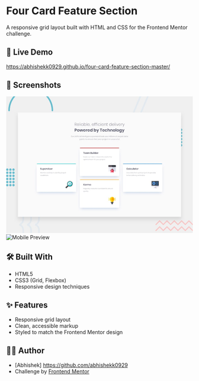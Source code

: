 # Four Card Feature Section

A responsive grid layout built with HTML and CSS for the Frontend Mentor challenge.

## 🚀 Live Demo
https://abhishekk0929.github.io/four-card-feature-section-master/

## 📸 Screenshots

![Desktop Preview](./design/desktop-preview.jpg)
![Mobile Preview](./design/mobile-preview.jpg)

## 🛠️ Built With

- HTML5
- CSS3 (Grid, Flexbox)
- Responsive design techniques



## ✨ Features

- Responsive grid layout
- Clean, accessible markup
- Styled to match the Frontend Mentor design

## 🙋‍♂️ Author

- [Abhishek] https://github.com/abhishekk0929
- Challenge by [Frontend Mentor](https://www.frontendmentor.io/)

